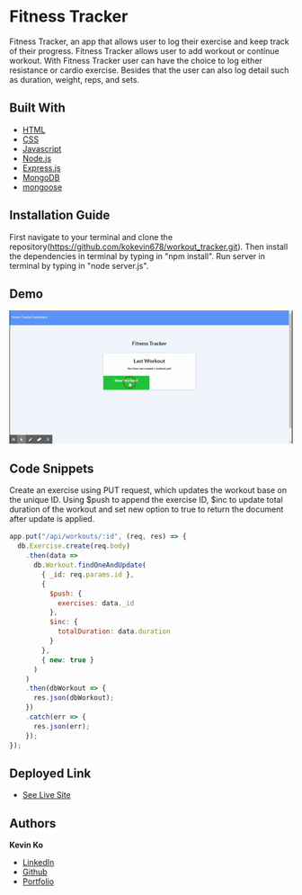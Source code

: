 # Fitness Tracker

Fitness Tracker, an app that allows user to log their exercise and keep track of their progress. Fitness Tracker allows user to add workout or continue workout. With Fitness Tracker user can have the choice to log either resistance or cardio exercise. Besides that the user can also log detail such as duration, weight, reps, and sets.

## Built With

- [HTML](https://developer.mozilla.org/en-US/docs/Web/HTML)
- [CSS](https://developer.mozilla.org/en-US/docs/Web/CSS)
- [Javascript](https://developer.mozilla.org/en-US/docs/Web/JavaScript)
- [Node.js](https://nodejs.org/en/)
- [Express.js](https://expressjs.com/)
- [MongoDB](https://docs.mongodb.com/manual/)
- [mongoose](https://www.npmjs.com/package/mongoose)

## Installation Guide

First navigate to your terminal and clone the repository(https://github.com/kokevin678/workout_tracker.git). Then install the dependencies in terminal by typing in "npm install". Run server in terminal by typing in "node server.js".

## Demo

![Site](assets/img/workoutTracker.gif)

## Code Snippets

Create an exercise using PUT request, which updates the workout base on the unique ID. Using $push to append the exercise ID, $inc to update total duration of the workout and set new option to true to return the document after update is applied.

```js
app.put("/api/workouts/:id", (req, res) => {
  db.Exercise.create(req.body)
    .then(data =>
      db.Workout.findOneAndUpdate(
        { _id: req.params.id },
        {
          $push: {
            exercises: data._id
          },
          $inc: {
            totalDuration: data.duration
          }
        },
        { new: true }
      )
    )
    .then(dbWorkout => {
      res.json(dbWorkout);
    })
    .catch(err => {
      res.json(err);
    });
});
```

## Deployed Link

- [See Live Site](https://stormy-earth-42697.herokuapp.com/)

## Authors

**Kevin Ko**

- [LinkedIn](https://www.linkedin.com/in/kevin-ko-ab7a98196/)
- [Github](https://github.com/kokevin678)
- [Portfolio](#)
